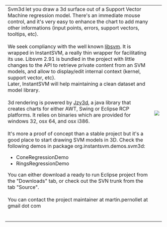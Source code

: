 <table><tr><td>
Svm3d let you draw a 3d surface out of a Support Vector Machine regression model. There's an immediate mouse control, and it's very easy to enhance the chart to add many other informations (input points, errors, support vectors, tooltips, etc).<br>
<br>
We seek compliancy with the well known <a href='http://www.csie.ntu.edu.tw/~cjlin/libsvm/'>libsvm</a>. It is wrapped in InstantSVM, a really thin wrapper for facilitating its use. Libsvm 2.91 is bundled in the project with little changes to the API to retrieve private content from an SVM models, and allow to display/edit internal context (kernel, support vector, etc).<br>
Later, InstantSVM will help maintaining a clean dataset and model library.<br>
<br>
3d rendering is powered by <a href='http://code.google.com/p/jzy3d'>Jzy3d</a>, a java library that creates charts for either AWT, Swing or Eclipse RCP platforms. It relies on binaries which are provided for windows 32, osx 64, and osx i386.<br>
<br>
It's more a proof of concept than a stable project but it's a good place to start drawing SVM models in 3D. Check the following demos in package org.instantsvm.demos.svm3d:<br>
<ul><li>ConeRegressionDemo<br>
</li><li>RingsRegressionDemo</li></ul>

You can either download a ready to run Eclipse project from the "Downloads" tab, or check out the SVN trunk from the tab "Source".<br>
<br>
You can contact the project maintainer at martin.pernollet at gmail dot com<br>
<br>
</td><td>
<img src='http://martin.pernollet.free.fr/cv/projects/svm3d/svm3d.jpg' />
</td></tr></table>